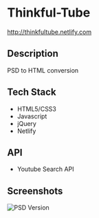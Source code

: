 # Thinkful-Tube
http://thinkfultube.netlify.com

## Description
PSD to HTML conversion

## Tech Stack
* HTML5/CSS3
* Javascript
* jQuery
* Netlify

## API
* Youtube Search API

## Screenshots
![PSD Version](https://github.com/tambriakemp/autoSpaBistro/blob/master/public/images/# "Home Page")
